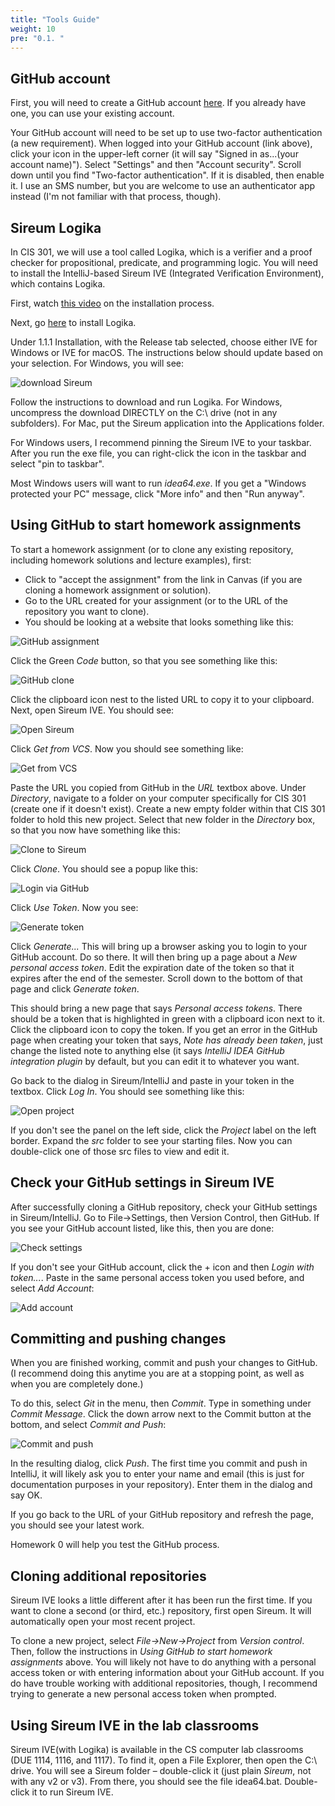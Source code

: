 ```yaml
---
title: "Tools Guide"
weight: 10
pre: "0.1. "
---
```


## GitHub account
First, you will need to create a GitHub account [here](https://github.com/). If you already have one, you can use your existing account.

Your GitHub account will need to be set up to use two-factor authentication (a new requirement). When logged into your GitHub account (link above), click your icon in the upper-left corner (it will say "Signed in as...(your account name)"). Select "Settings" and then "Account security". Scroll down until you find "Two-factor authentication". If it is disabled, then enable it. I use an SMS number, but you are welcome to use an authenticator app instead (I'm not familiar with that process, though).


## Sireum Logika

In CIS 301, we will use a tool called Logika, which is a verifier and a proof checker for propositional, predicate, and programming logic. You will need to install the IntelliJ-based Sireum IVE (Integrated Verification Environment), which contains Logika.

First, watch [this video](http://files.sireum.org/media/sireum-ive-win64.mp4) on the installation process.

Next, go [here](http://logika.v3.sireum.org/doc/01-getting-started/index.html) to install Logika. 

Under 1.1.1 Installation, with the Release tab selected, choose either IVE for Windows or IVE for macOS. The instructions below should update based on your selection. For Windows, you will see:

 ![download Sireum](/images/downloadSireum.png)

Follow the instructions to download and run Logika. For Windows, uncompress the download DIRECTLY on the C:\ drive (not in any subfolders). For Mac, put the Sireum application into the Applications folder.

For Windows users, I recommend pinning the Sireum IVE to your taskbar. After you run the exe file, you can right-click the icon in the taskbar and select "pin to taskbar".

Most Windows users will want to run *idea64.exe*. If you get a "Windows protected your PC" message, click "More info" and then "Run anyway".


## Using GitHub to start homework assignments

To start a homework assignment (or to clone any existing repository, including homework solutions and lecture examples), first:
- Click to "accept the assignment" from the link in Canvas (if you are cloning a homework assignment or solution).
- Go to the URL created for your assignment (or to the URL of the repository you want to clone).
- You should be looking at a website that looks something like this:

![GitHub assignment](/images/gitHubAssign.png)

Click the Green *Code* button, so that you see something like this:

![GitHub clone](/images/gitHubClone.png)

Click the clipboard icon nest to the listed URL to copy it to your clipboard.
Next, open Sireum IVE. You should see:

![Open Sireum](/images/openSireum.png)

Click *Get from VCS*. Now you should see something like:

 ![Get from VCS](/images/getFromVCS.png)

Paste the URL you copied from GitHub in the *URL* textbox above. 
Under *Directory*, navigate to a folder on your computer specifically for CIS 301 (create one if it doesn't exist). Create a new empty folder within that CIS 301 folder to hold this new project. Select that new folder in the *Directory* box, so that you now have something like this:

 ![Clone to Sireum](/images/cloneToSireum.png)

Click *Clone*. You should see a popup like this:

![Login via GitHub](/images/loginViaGitHub.png)

Click *Use Token*. Now you see:

 ![Generate token](/images/generateToken.png)

Click *Generate...* This will bring up a browser asking you to login to your GitHub account. Do so there. It will then bring up a page about a *New personal access token*. Edit the expiration date of the token so that it expires after the end of the semester. Scroll down to the bottom of that page and click *Generate token*.

This should bring a new page that says *Personal access tokens*. There should be a token that is highlighted in green with a clipboard icon next to it. Click the clipboard icon to copy the token. If you get an error in the GitHub page when creating your token that says, *Note has already been taken*, just change the listed note to anything else (it says *IntelliJ IDEA GitHub integration plugin* by default, but you can edit it to whatever you want.

Go back to the dialog in Sireum/IntelliJ and paste in your token in the textbox. Click *Log In*.  You should see something like this:

 ![Open project ](/images/openProject.png)

If you don't see the panel on the left side, click the *Project* label on the left border. Expand the *src* folder to see your starting files. Now you can double-click one of those src files to view and edit it.

## Check your GitHub settings in Sireum IVE

After successfully cloning a GitHub repository, check your GitHub settings in Sireum/IntelliJ. Go to File→Settings, then Version Control, then GitHub. If you see your GitHub account listed, like this, then you are done:

 ![Check settings](/images/checkSettings.png)

If you don't see your GitHub account, click the + icon and then *Login with token...*. Paste in the same personal access token you used before, and select *Add Account*:

 ![Add account](/images/addAccount.png)

## Committing and pushing changes

When you are finished working, commit and push your changes to GitHub. (I recommend doing this anytime you are at a stopping point, as well as when you are completely done.)

To do this, select *Git* in the menu, then *Commit*. Type in something under *Commit Message*. Click the down arrow next to the Commit button at the bottom, and select *Commit and Push*:

 ![Commit and push](/images/commitAndPush.png)

In the resulting dialog, click *Push*. The first time you commit and push in IntelliJ, it will likely ask you to enter your name and email (this is just for documentation purposes in your repository). Enter them in the dialog and say OK.

If you go back to the URL of your GitHub repository and refresh the page, you should see your latest work.

Homework 0 will help you test the GitHub process. 

## Cloning additional repositories

Sireum IVE looks a little different after it has been run the first time. If you want to clone a second (or third, etc.) repository, first open Sireum. It will automatically open your most recent project.

To clone a new project, select *File→New→Project* from *Version control*. Then, follow the instructions in *Using GitHub to start homework assignments* above. You will likely not have to do anything with a personal access token or with entering information about your GitHub account. If you do have trouble working with additional repositories, though, I recommend trying to generate a new personal access token when prompted.

## Using Sireum IVE in the lab classrooms

Sireum IVE(with Logika) is available in the CS computer lab classrooms (DUE 1114, 1116, and 1117). To find it, open a File Explorer, then open the C:\ drive. You will see a Sireum folder – double-click it (just plain *Sireum*, not with any v2 or v3). From there, you should see the file idea64.bat. Double-click it to run Sireum IVE.